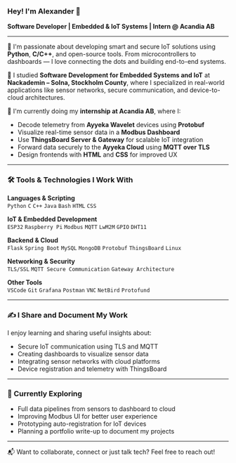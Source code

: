 ### Hey! I'm Alexander 👋  
**Software Developer | Embedded & IoT Systems | Intern @ Acandia AB**

---

🔧 I'm passionate about developing smart and secure IoT solutions using **Python**, **C/C++**, and open-source tools. From microcontrollers to dashboards — I love connecting the dots and building end-to-end systems.

🧠 I studied **Software Development for Embedded Systems and IoT** at **Nackademin – Solna, Stockholm County**, where I specialized in real-world applications like sensor networks, secure communication, and device-to-cloud architectures.

💼 I'm currently doing my **internship at Acandia AB**, where I:
- Decode telemetry from **Ayyeka Wavelet** devices using **Protobuf**
- Visualize real-time sensor data in a **Modbus Dashboard**
- Use **ThingsBoard Server & Gateway** for scalable IoT integration
- Forward data securely to the **Ayyeka Cloud** using **MQTT over TLS**
- Design frontends with **HTML** and **CSS** for improved UX

---

### 🛠️ Tools & Technologies I Work With

**Languages & Scripting**  
`Python` `C` `C++` `Java` `Bash` `HTML` `CSS`

**IoT & Embedded Development**  
`ESP32` `Raspberry Pi` `Modbus` `MQTT` `LwM2M` `GPIO` `DHT11`

**Backend & Cloud**  
`Flask` `Spring Boot` `MySQL` `MongoDB` `Protobuf` `ThingsBoard` `Linux`

**Networking & Security**  
`TLS/SSL` `MQTT Secure Communication` `Gateway Architecture`

**Other Tools**  
`VSCode` `Git` `Grafana` `Postman` `VNC` `NetBird` `Protofund`

---

### ✍️ I Share and Document My Work

I enjoy learning and sharing useful insights about:
- Secure IoT communication using TLS and MQTT
- Creating dashboards to visualize sensor data
- Integrating sensor networks with cloud platforms
- Device registration and telemetry with ThingsBoard

---

### 🧪 Currently Exploring
- Full data pipelines from sensors to dashboard to cloud  
- Improving Modbus UI for better user experience  
- Prototyping auto-registration for IoT devices  
- Planning a portfolio write-up to document my projects

---

📬 Want to collaborate, connect or just talk tech? Feel free to reach out!
